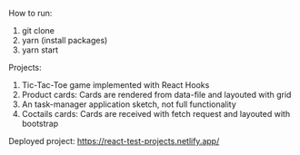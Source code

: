 How to run:

1. git clone
2. yarn (install packages)
3. yarn start

Projects:
1. Tic-Tac-Toe game implemented with React Hooks
2. Product cards: Cards are rendered from data-file and layouted with grid
3. An task-manager application sketch, not full functionality
4. Coctails cards: Cards are received with fetch request and layouted with bootstrap

Deployed project: https://react-test-projects.netlify.app/
